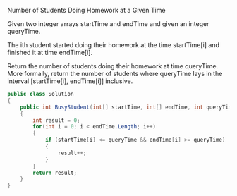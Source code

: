 Number of Students Doing Homework at a Given Time

Given two integer arrays startTime and endTime and given an integer queryTime.

The ith student started doing their homework at the time startTime[i] and finished it at time endTime[i].

Return the number of students doing their homework at time queryTime. More formally, 
return the number of students where queryTime lays in the interval [startTime[i], endTime[i]] inclusive.

```csharp
public class Solution
{
    public int BusyStudent(int[] startTime, int[] endTime, int queryTime)
    {
        int result = 0;
        for(int i = 0; i < endTime.Length; i++)
        {
            if (startTime[i] <= queryTime && endTime[i] >= queryTime)
            {
                result++;
            }
        }
        return result;
    }
}
